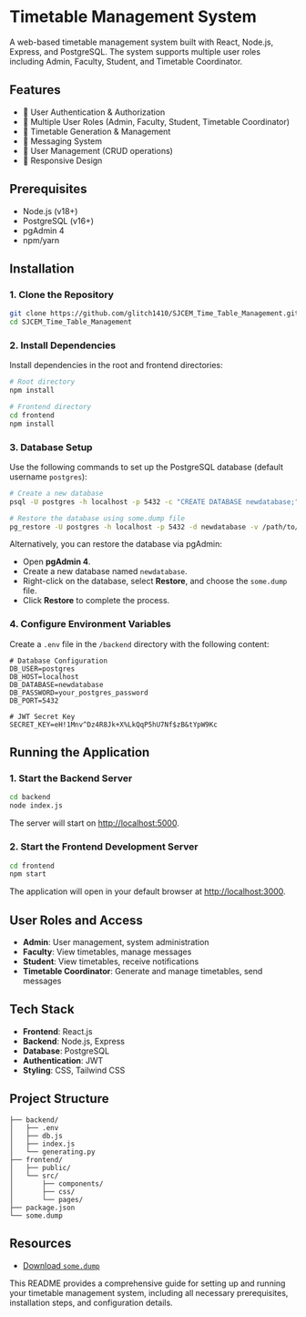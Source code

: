 # Timetable Management System

A web-based timetable management system built with React, Node.js, Express, and PostgreSQL. The system supports multiple user roles including Admin, Faculty, Student, and Timetable Coordinator.

## Features

- 🔐 User Authentication & Authorization  
- 👥 Multiple User Roles (Admin, Faculty, Student, Timetable Coordinator)  
- 📅 Timetable Generation & Management  
- 💬 Messaging System  
- 👤 User Management (CRUD operations)  
- 📱 Responsive Design  

## Prerequisites

- Node.js (v18+)  
- PostgreSQL (v16+)  
- pgAdmin 4  
- npm/yarn  

## Installation

### 1. Clone the Repository
```bash
git clone https://github.com/glitch1410/SJCEM_Time_Table_Management.git
cd SJCEM_Time_Table_Management
```

### 2. Install Dependencies
Install dependencies in the root and frontend directories:
```bash
# Root directory
npm install

# Frontend directory
cd frontend
npm install
```

### 3. Database Setup
Use the following commands to set up the PostgreSQL database (default username `postgres`):
```bash
# Create a new database
psql -U postgres -h localhost -p 5432 -c "CREATE DATABASE newdatabase;"

# Restore the database using some.dump file
pg_restore -U postgres -h localhost -p 5432 -d newdatabase -v /path/to/some.dump
```

Alternatively, you can restore the database via pgAdmin:
- Open **pgAdmin 4**.  
- Create a new database named `newdatabase`.  
- Right-click on the database, select **Restore**, and choose the `some.dump` file.  
- Click **Restore** to complete the process.

### 4. Configure Environment Variables
Create a `.env` file in the `/backend` directory with the following content:
```env
# Database Configuration
DB_USER=postgres
DB_HOST=localhost
DB_DATABASE=newdatabase
DB_PASSWORD=your_postgres_password
DB_PORT=5432

# JWT Secret Key
SECRET_KEY=eH!1Mnv^Dz4R8Jk+X%LkQqP5hU7Nf$zB&tYpW9Kc
```

## Running the Application

### 1. Start the Backend Server
```bash
cd backend
node index.js
```
The server will start on [http://localhost:5000](http://localhost:5000).

### 2. Start the Frontend Development Server
```bash
cd frontend
npm start
```
The application will open in your default browser at [http://localhost:3000](http://localhost:3000).

## User Roles and Access

- **Admin**: User management, system administration  
- **Faculty**: View timetables, manage messages  
- **Student**: View timetables, receive notifications  
- **Timetable Coordinator**: Generate and manage timetables, send messages  

## Tech Stack

- **Frontend**: React.js  
- **Backend**: Node.js, Express  
- **Database**: PostgreSQL  
- **Authentication**: JWT  
- **Styling**: CSS, Tailwind CSS  

## Project Structure

```
├── backend/
│   ├── .env
│   ├── db.js
│   ├── index.js
│   └── generating.py
├── frontend/
│   ├── public/
│   └── src/
│       ├── components/
│       ├── css/
│       └── pages/
├── package.json
└── some.dump
```

## Resources

- [Download `some.dump`](./some.dump)  

This README provides a comprehensive guide for setting up and running your timetable management system, including all necessary prerequisites, installation steps, and configuration details.